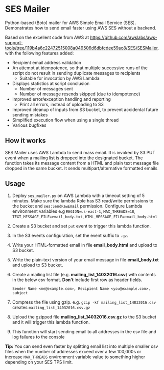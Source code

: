 SES Mailer
==========
Python-based (Boto) mailer for AWS Simple Email Service (SES).  Demonstrates how to send email faster using AWS SES without a backend.

Based on the excellent code from AWS at https://github.com/awslabs/aws-support-tools/tree/119b4a6c22472515008a049506d6dbfcdee59ac8/SES/SESMailer, with the following features added:

* Recipient email address validation
* An attempt at idempotence, so that multiple successive runs of the script do not result in sending duplicate messages to recipients
    * Suitable for invocation by AWS Lambda
* Displays statistics at script conclusion
    * Number of messages sent
    * Number of message resends skipped (due to idempotence)
* Improved error/exception handling and reporting
    * Print all errors, instead of uploading to S3
* Improved cleanup of inputs from S3 bucket, to prevent accidental future sending mistakes
* Simplified execution flow when using a single thread
* Various bugfixes


How it works
------------
SES Mailer uses AWS Lambda to send mass email. It is invoked by S3 PUT event when a mailing list is dropped into the designated bucket. The function takes its message content from a HTML and plain text message file dropped in the same bucket. It sends multipart/alternative formatted emails.

Usage
-----
1. Deploy `ses_mailer.py` on AWS Lambda with a timeout setting of 5 minutes. Make sure the lambda Role has
   S3 read/write permissions to the bucket and `ses:SendRawEmail` permission. Configure Lambda environment variables e.g `REGION=us-east-1`, `MAX_THREADS=10`, `TEXT_MESSAGE_FILE=email_body.txt`, `HTML_MESSAGE_FILE=email_body.html`
2. Create a S3 bucket and set `put` event to trigger this lambda function.
3. In the S3 events configuration, set the event suffix to `.gz`.
4. Write your HTML-formatted email in file **email_body.html** and upload to S3 bucket.
5. Write the plain-text version of your email message in file **email_body.txt** and upload to S3 bucket.
6. Create a mailing list file (e.g. **mailing_list_14032016.csv**) with contents in the below csv format. **Don't** include first row as header fields.

    ```
    Sender Name <me@example.com>, Recipient Name <you@example.com>, subject
    ```

7. Compress the file using gzip. e.g. `gzip -kf mailing_list_14032016.csv` creates `mailing_list_14032016.csv.gz`
8. Upload the gzipped file **mailing_list_14032016.csv.gz** to the S3 bucket and it will trigger this lambda function.
9. This function will start sending email to all addresses in the csv file and log failures to the console

**Tip:** You can send even faster by splitting email list into multiple smaller csv files when the number of addresses exceed over a few 100,000s or increase `MAX_THREADS` environment variable value to something higher depending on your SES TPS limit.
